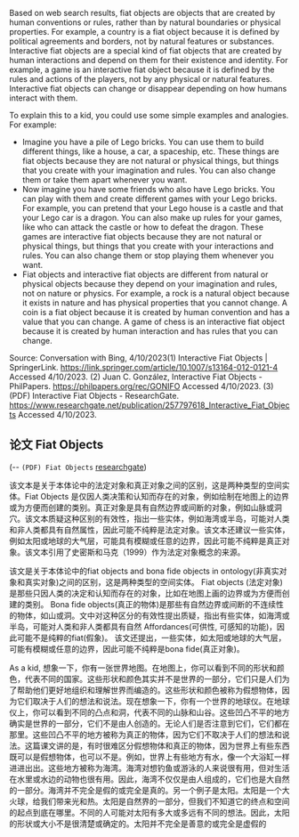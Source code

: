 



Based on web search results, fiat objects are objects that are created by human conventions or rules, rather than by natural boundaries or physical properties. For example, a country is a fiat object because it is defined by political agreements and borders, not by natural features or substances. Interactive fiat objects are a special kind of fiat objects that are created by human interactions and depend on them for their existence and identity. For example, a game is an interactive fiat object because it is defined by the rules and actions of the players, not by any physical or natural features. Interactive fiat objects can change or disappear depending on how humans interact with them.

To explain this to a kid, you could use some simple examples and analogies. For example:

- Imagine you have a pile of Lego bricks. You can use them to build different things, like a house, a car, a spaceship, etc. These things are fiat objects because they are not natural or physical things, but things that you create with your imagination and rules. You can also change them or take them apart whenever you want.
- Now imagine you have some friends who also have Lego bricks. You can play with them and create different games with your Lego bricks. For example, you can pretend that your Lego house is a castle and that your Lego car is a dragon. You can also make up rules for your games, like who can attack the castle or how to defeat the dragon. These games are interactive fiat objects because they are not natural or physical things, but things that you create with your interactions and rules. You can also change them or stop playing them whenever you want.
- Fiat objects and interactive fiat objects are different from natural or physical objects because they depend on your imagination and rules, not on nature or physics. For example, a rock is a natural object because it exists in nature and has physical properties that you cannot change. A coin is a fiat object because it is created by human convention and has a value that you can change. A game of chess is an interactive fiat object because it is created by human interaction and has rules that you can change.

Source: Conversation with Bing, 4/10/2023(1) Interactive Fiat Objects | SpringerLink. https://link.springer.com/article/10.1007/s13164-012-0121-4 Accessed 4/10/2023.
(2) Juan C. González, Interactive Fiat Objects - PhilPapers. https://philpapers.org/rec/GONIFO Accessed 4/10/2023.
(3) (PDF) Interactive Fiat Objects - ResearchGate. https://www.researchgate.net/publication/257797618_Interactive_Fiat_Objects Accessed 4/10/2023.


## 论文 Fiat Objects
(-- `(PDF) Fiat Objects` [researchgate](https://www.researchgate.net/publication/2849944_Fiat_Objects))

该文本是关于本体论中的法定对象和真正对象之间的区别，这是两种类型的空间实体。Fiat Objects 是仅因人类决策和认知而存在的对象，例如绘制在地图上的边界或为方便而创建的类别。真正对象是具有自然边界或间断的对象，例如山脉或洞穴。该文本质疑这种区别的有效性，指出一些实体，例如海湾或半岛，可能对人类和非人类都具有自然属性，因此可能不纯粹是法定对象。该文本还建议一些实体，例如太阳或地球的大气层，可能具有模糊或任意的边界，因此可能不纯粹是真正对象。该文本引用了史密斯和马克（1999）作为法定对象概念的来源。

该文是关于本体论中的fiat objects and bona fide objects in ontology(非真实对象和真实对象)之间的区别，这是两种类型的空间实体。
Fiat objects (法定对象)是那些只因人类的决定和认知而存在的对象，比如在地图上画的边界或为方便而创建的类别。
Bona fide objects(真正的物体)是那些有自然边界或间断的不连续性的物体，如山或洞。文中对这种区分的有效性提出质疑，指出有些实体，如海湾或半岛，可能对人类和非人类都具有自然 Affordances(可供性, 可感知的功能)，因此可能不是纯粹的fiat(假象)。
该文还提出，一些实体，如太阳或地球的大气层，可能有模糊或任意的边界，因此可能不纯粹是bona fide(真正对象)。 

As a kid, 想象一下，你有一张世界地图。在地图上，你可以看到不同的形状和颜色，代表不同的国家。这些形状和颜色其实并不是世界的一部分，它们只是人们为了帮助他们更好地组织和理解世界而编造的。这些形状和颜色被称为假想物体，因为它们取决于人们的想法和说法。现在想象一下，你有一个世界的地球仪。在地球仪上，你可以看到不同的凸点和洞，代表不同的山脉和山谷。这些凹凸不平的地方确实是世界的一部分，它们不是由人创造的。无论人们是否注意到它们，它们都在那里。这些凹凸不平的地方被称为真正的物体，因为它们不取决于人们的想法和说法。这篇课文讲的是，有时很难区分假想物体和真正的物体，因为世界上有些东西既可以是假想物体，也可以不是。例如，世界上有些地方有水，像一个大浴缸一样进进出出。这些地方被称为海湾。海湾对想钓鱼或游泳的人来说很有用，但对生活在水里或水边的动物也很有用。因此，海湾不仅仅是由人组成的，它们也是大自然的一部分。海湾并不完全是假的或完全是真的。另一个例子是太阳。太阳是一个大火球，给我们带来光和热。太阳是自然界的一部分，但我们不知道它的终点和空间的起点到底在哪里。不同的人可能对太阳有多大或多远有不同的想法。因此，太阳的形状或大小不是很清楚或确定的。太阳并不完全是善意的或完全是虚假的